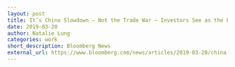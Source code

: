 ```yaml
---
layout: post
title: It’s China Slowdown — Not the Trade War — Investors See as the Bigger Risk
date: 2019-03-20
author: Natalie Lung
categories: work
short_description: Bloomberg News
external_url: https://www.bloomberg.com/news/articles/2019-03-20/china-slowdown-seen-as-biggest-risk-for-investors-not-trade-war
---
```

